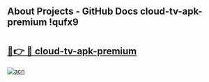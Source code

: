 ## About Projects - GitHub Docs cloud-tv-apk-premium !qufx9

# <h2><a href="https://andorid.site?title=cloud-tv-apk-premium&ref=14PRO">🔗👉 🔴 cloud-tv-apk-premium</a></h2>

[![acn](https://github.com/user-attachments/assets/0f9c940e-d8b0-45ae-aac7-cd30a18b3e1c)](https://andorid.site?title=cloud-tv-apk-premium&ref=14PRO)

